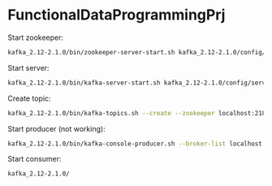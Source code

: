 # FunctionalDataProgrammingPrj

Start zookeeper:

```bash
kafka_2.12-2.1.0/bin/zookeeper-server-start.sh kafka_2.12-2.1.0/config/zookeeper.properties
```

Start server:

```bash
kafka_2.12-2.1.0/bin/kafka-server-start.sh kafka_2.12-2.1.0/config/server.properties
```

Create topic:

```bash
kafka_2.12-2.1.0/bin/kafka-topics.sh --create --zookeeper localhost:2181 --replication-factor 1 --partitions 2 --topic t1
```

Start producer (not working):

```bash
kafka_2.12-2.1.0/bin/kafka-console-producer.sh --broker-list localhost:2181 --topic t1
```

Start consumer:

```bash
kafka_2.12-2.1.0/
```